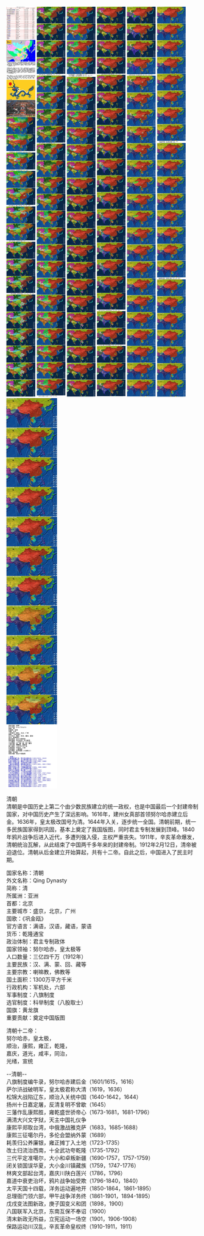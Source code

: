 ![](./1.jpg)
![](./2.jpg)
![](./3.jpg)
![](./4.jpg)
![](./5.jpg)
![](./6.jpg)
![](./7.jpg)


清朝  
清朝是中国历史上第二个由少数民族建立的统一政权，也是中国最后一个封建帝制国家，对中国历史产生了深远影响。1616年，建州女真部首领努尔哈赤建立后金。1636年，皇太极改国号为清。1644年入关，逐步统一全国。清朝前期，统一多民族国家得到巩固，基本上奠定了我国版图，同时君主专制发展到顶峰。1840年鸦片战争后进入近代，多遭列强入侵，主权严重丧失。1911年，辛亥革命爆发，清朝统治瓦解，从此结束了中国两千多年来的封建帝制。1912年2月12日，清帝被迫退位。清朝从后金建立开始算起，共有十二帝。自此之后，中国进入了民主时期。  
  
  
国家名称：清朝  
外文名称：Qing Dynasty  
简称：清  
所属洲：亚洲  
首都：北京  
主要城市：盛京，北京，广州  
国歌：《巩金瓯》  
官方语言：满语，汉语，藏语，蒙语  
货币：乾隆通宝  
政治体制：君主专制政体  
国家领袖：努尔哈赤，皇太极等  
人口数量：三亿四千万（1912年）  
主要民族：汉、满、蒙、回、藏等  
主要宗教：喇嘛教，佛教等  
国土面积：1300万平方千米  
行政机构：军机处，六部  
军事制度：八旗制度  
选官制度：科举制度（八股取士）  
国旗：黄龙旗  
重要贡献：奠定中国版图  
  
  
清朝十二帝：  
努尔哈赤，皇太极，  
顺治，康熙，雍正，乾隆，  
嘉庆，道光，咸丰，同治，  
光绪，宣统  
  
  
--清朝--  
八旗制度编牛录，努尔哈赤建后金（1601/1615，1616）  
萨尔浒战破明军，皇太极君称大清（1619，1636）  
松锦大战陷辽东，顺治入关统中国（1640-1642，1644）  
扬州十日嘉定屠，反清复明不曾歇（1645）  
三藩作乱康熙胜，雍乾盛世骄帝心（1673-1681，1681-1796）  
满清大兴文字狱，天主中国礼仪争  
康熙平郑取台湾，中俄激战雅克萨（1683，1685-1688）  
康熙三征噶尔丹，多伦会盟纳外蒙（1689）  
耗羡归公养廉银，雍正摊丁入土地（1723-1735）  
改土归流治西南，十全武功夸乾隆（1735-1792）  
三代平定准噶尔，大小和卓叛新疆（1690-1757，1757-1759）  
闭关锁国误华夏，大小金川镇藏族（1759，1747-1776）  
林爽文部起台湾，嘉庆川陕白莲兴（1786，1796）  
嘉道中衰吏治坏，鸦片战争始受欺（1796-1840，1840）  
太平天国十四载，洋务运动遍地开（1850-1864，1861-1895）  
总理衙门领六部，甲午战争洋务终（1861-1901，1894-1895）  
戊戌变法图新政，庚子国变义和团（1898，1900）  
八国联军入北京，东南互保不奉诏（1900）  
清末新政无所益，立宪运动一场空（1901，1906-1908）  
保路运动川汉乱，辛亥革命皇权终（1910-1911，1911）